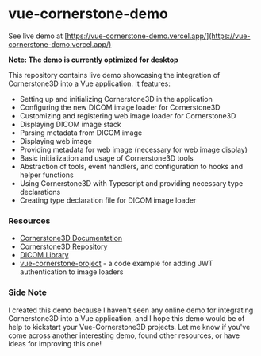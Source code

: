 # vue-cornerstone-demo

See live demo at [https://vue-cornerstone-demo.vercel.app/](https://vue-cornerstone-demo.vercel.app/)

**Note: The demo is currently optimized for desktop**

This repository contains live demo showcasing the integration of Cornerstone3D into a Vue application. It features:

- Setting up and initializing Cornerstone3D in the application
- Configuring the new DICOM image loader for Cornerstone3D
- Customizing and registering web image loader for Cornerstone3D
- Displaying DICOM image stack
- Parsing metadata from DICOM image
- Displaying web image
- Providing metadata for web image (necessary for web image display)
- Basic initialization and usage of Cornerstone3D tools
- Abstraction of tools, event handlers, and configuration to hooks and helper functions
- Using Cornerstone3D with Typescript and providing necessary type declarations
- Creating type declaration file for DICOM image loader

### Resources

- [Cornerstone3D Documentation](https://www.cornerstonejs.org/)
- [Cornerstone3D Repository](https://github.com/cornerstonejs/cornerstone3D)
- [DICOM Library](https://www.dicomlibrary.com/)
- [vue-cornerstone-project](https://github.com/ChienChihYeh/vue-cornerstone-project) - a code example for adding JWT authentication to image loaders

### Side Note

I created this demo because I haven't seen any online demo for integrating Cornerstone3D into a Vue application, and I hope this demo would be of help to kickstart your Vue-Cornerstone3D projects. Let me know if you've come across another interesting demo, found other resources, or have ideas for improving this one!
